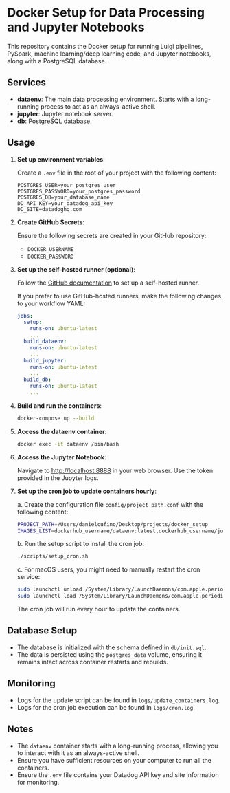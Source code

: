 # Docker Setup for Data Processing and Jupyter Notebooks

This repository contains the Docker setup for running Luigi pipelines, PySpark, machine learning/deep learning code, and Jupyter notebooks, along with a PostgreSQL database.

## Services

- **dataenv**: The main data processing environment. Starts with a long-running process to act as an always-active shell.
- **jupyter**: Jupyter notebook server.
- **db**: PostgreSQL database.

## Usage

1. **Set up environment variables**:

   Create a `.env` file in the root of your project with the following content:

   ```env
   POSTGRES_USER=your_postgres_user
   POSTGRES_PASSWORD=your_postgres_password
   POSTGRES_DB=your_database_name
   DD_API_KEY=your_datadog_api_key
   DD_SITE=datadoghq.com
   ```

2. **Create GitHub Secrets**:

   Ensure the following secrets are created in your GitHub repository:

   - `DOCKER_USERNAME`
   - `DOCKER_PASSWORD`

3. **Set up the self-hosted runner (optional)**:

   Follow the [GitHub documentation](https://docs.github.com/en/actions/hosting-your-own-runners/managing-self-hosted-runners/about-self-hosted-runners) to set up a self-hosted runner.

   If you prefer to use GitHub-hosted runners, make the following changes to your workflow YAML:

   ```yaml
   jobs:
     setup:
       runs-on: ubuntu-latest
       ...
     build_dataenv:
       runs-on: ubuntu-latest
       ...
     build_jupyter:
       runs-on: ubuntu-latest
       ...
     build_db:
       runs-on: ubuntu-latest
       ...
   ```

4. **Build and run the containers**:

   ```sh
   docker-compose up --build
   ```

5. **Access the dataenv container**:

   ```sh
   docker exec -it dataenv /bin/bash
   ```

6. **Access the Jupyter Notebook**:

   Navigate to [http://localhost:8888](http://localhost:8888) in your web browser. Use the token provided in the Jupyter logs.

7. **Set up the cron job to update containers hourly**:

   a. Create the configuration file `config/project_path.conf` with the following content:

      ```sh
      PROJECT_PATH=/Users/danielcufino/Desktop/projects/docker_setup
      IMAGES_LIST=dockerhub_username/dataenv:latest,dockerhub_username/jupyter:latest,dockerhub_username/db:latest
      ```

   b. Run the setup script to install the cron job:

      ```sh
      ./scripts/setup_cron.sh
      ```

   c. For macOS users, you might need to manually restart the cron service:

      ```sh
      sudo launchctl unload /System/Library/LaunchDaemons/com.apple.periodic-daily.plist
      sudo launchctl load /System/Library/LaunchDaemons/com.apple.periodic-daily.plist
      ```

   The cron job will run every hour to update the containers.

## Database Setup

- The database is initialized with the schema defined in `db/init.sql`.
- The data is persisted using the `postgres_data` volume, ensuring it remains intact across container restarts and rebuilds.

## Monitoring

- Logs for the update script can be found in `logs/update_containers.log`.
- Logs for the cron job execution can be found in `logs/cron.log`.

## Notes

- The `dataenv` container starts with a long-running process, allowing you to interact with it as an always-active shell.
- Ensure you have sufficient resources on your computer to run all the containers.
- Ensure the `.env` file contains your Datadog API key and site information for monitoring.